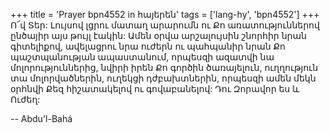 +++
title = 'Prayer bpn4552 in հայերեն'
tags = ['lang-hy', 'bpn4552']
+++
Ո՜վ Տեր: Լույսով լցրու մատաղ արարումն ու Քո առատություններով ընծայիր այս թույլ էակին: Ամեն օրվա արշալույսին շնորհիր նրան գիտելիքով, ավելացրու նրա ուժերն ու պահպանիր նրան Քո պաշտպանության ապաստանում, որպեսզի ազատվի նա մոլորություններից, նվիրի իրեն Քո գործին ծառայելուն, ուղղություն տա մոլորվածներին, ուղեկցի դժբախտներին, որպեսզի ամեն մեկն օրհնվի Քեզ հիշատակելով ու գովաբանելով:
	Դու Զորավոր ես և Ուժեղ:

-- Abdu'l-Bahá

